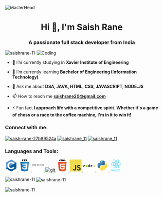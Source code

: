 ![MasterHead](https://github.com/saishrane-11/saishrane-11/blob/main/img4.gif)
<h1 align="center">Hi 👋, I'm Saish Rane</h1>
<h3 align="center">A passionate full stack developer from India</h3>
<img align="right" alt="Coding" width="400" src="https://cdn.dribbble.com/users/1162077/screenshots/3848914/programmer.gif">

<p align="left"> <img src="https://komarev.com/ghpvc/?username=saishrane-11&label=Profile%20views&color=0e75b6&style=flat" alt="saishrane-11" /> </p>

- 🔭 I’m currently studying in **Xavier Institute of Engineering**

- 🌱 I’m currently learning **Bachelor of Engineering (Information Technology)**

- 💬 Ask me about **DSA, JAVA, HTML, CSS, JAVASCRIPT, NODE.JS**

- 📫 How to reach me **saishrane20@gmail.com**

- ⚡ Fun fact **I approach life with a competitive spirit. Whether it's a game of chess or a race to the coffee machine, I'm in it to win it!**

<h3 align="left">Connect with me:</h3>
<p align="left">
<a href="https://linkedin.com/in/saish-rane-27b89524a" target="blank"><img align="center" src="https://raw.githubusercontent.com/rahuldkjain/github-profile-readme-generator/master/src/images/icons/Social/linked-in-alt.svg" alt="saish-rane-27b89524a" height="30" width="40" /></a>
<a href="https://instagram.com/saishrane_11" target="blank"><img align="center" src="https://raw.githubusercontent.com/rahuldkjain/github-profile-readme-generator/master/src/images/icons/Social/instagram.svg" alt="saishrane_11" height="30" width="40" /></a>
<a href="https://www.leetcode.com/saishrane_11" target="blank"><img align="center" src="https://raw.githubusercontent.com/rahuldkjain/github-profile-readme-generator/master/src/images/icons/Social/leet-code.svg" alt="saishrane_11" height="30" width="40" /></a>
</p>

<h3 align="left">Languages and Tools:</h3>
<p align="left"> <a href="https://www.cprogramming.com/" target="_blank" rel="noreferrer"> <img src="https://raw.githubusercontent.com/devicons/devicon/master/icons/c/c-original.svg" alt="c" width="40" height="40"/> </a> <a href="https://www.w3schools.com/css/" target="_blank" rel="noreferrer"> <img src="https://raw.githubusercontent.com/devicons/devicon/master/icons/css3/css3-original-wordmark.svg" alt="css3" width="40" height="40"/> </a> <a href="https://expressjs.com" target="_blank" rel="noreferrer"> <img src="https://raw.githubusercontent.com/devicons/devicon/master/icons/express/express-original-wordmark.svg" alt="express" width="40" height="40"/> </a> <a href="https://git-scm.com/" target="_blank" rel="noreferrer"> <img src="https://www.vectorlogo.zone/logos/git-scm/git-scm-icon.svg" alt="git" width="40" height="40"/> </a> <a href="https://www.w3.org/html/" target="_blank" rel="noreferrer"> <img src="https://raw.githubusercontent.com/devicons/devicon/master/icons/html5/html5-original-wordmark.svg" alt="html5" width="40" height="40"/> </a> <a href="https://developer.mozilla.org/en-US/docs/Web/JavaScript" target="_blank" rel="noreferrer"> <img src="https://raw.githubusercontent.com/devicons/devicon/master/icons/javascript/javascript-original.svg" alt="javascript" width="40" height="40"/> </a> <a href="https://nodejs.org" target="_blank" rel="noreferrer"> <img src="https://raw.githubusercontent.com/devicons/devicon/master/icons/nodejs/nodejs-original-wordmark.svg" alt="nodejs" width="40" height="40"/> </a> <a href="https://www.python.org" target="_blank" rel="noreferrer"> <img src="https://raw.githubusercontent.com/devicons/devicon/master/icons/python/python-original.svg" alt="python" width="40" height="40"/> </a> <a href="https://reactjs.org/" target="_blank" rel="noreferrer"> <img src="https://raw.githubusercontent.com/devicons/devicon/master/icons/react/react-original-wordmark.svg" alt="react" width="40" height="40"/> </a> </p>

<p><img align="left" src="https://github-readme-stats.vercel.app/api/top-langs?username=saishrane-11&show_icons=true&locale=en&layout=compact" alt="saishrane-11" /></p>

<p>&nbsp;<img align="center" src="https://github-readme-stats.vercel.app/api?username=saishrane-11&show_icons=true&locale=en" alt="saishrane-11" /></p>

<p><img align="center" src="https://github-readme-streak-stats.herokuapp.com/?user=saishrane-11&" alt="saishrane-11" /></p>
